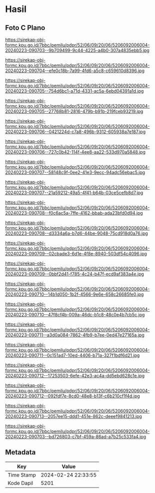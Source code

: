 # Hasil

## Foto C Plano

https://sirekap-obj-formc.kpu.go.id/7bbc/pemilu/pdpr/52/06/09/20/06/5206092006004-20240223-090703--9b709499-9c44-4225-a4b0-307a4835ebb5.jpg

https://sirekap-obj-formc.kpu.go.id/7bbc/pemilu/pdpr/52/06/09/20/06/5206092006004-20240223-090704--efe0c18b-7a99-4fd6-a5c8-c659610d8396.jpg

https://sirekap-obj-formc.kpu.go.id/7bbc/pemilu/pdpr/52/06/09/20/06/5206092006004-20240223-090705--754d6bc1-a71d-4331-ac5a-6ebd04391a1d.jpg

https://sirekap-obj-formc.kpu.go.id/7bbc/pemilu/pdpr/52/06/09/20/06/5206092006004-20240223-090705--27768b81-2816-479b-b91b-219fceb93219.jpg

https://sirekap-obj-formc.kpu.go.id/7bbc/pemilu/pdpr/52/06/09/20/06/5206092006004-20240223-090706--0421224d-c7a8-496b-9312-605938a7e187.jpg

https://sirekap-obj-formc.kpu.go.id/7bbc/pemilu/pdpr/52/06/09/20/06/5206092006004-20240223-090706--727c0b42-114f-4ee8-aa22-533d970a5848.jpg

https://sirekap-obj-formc.kpu.go.id/7bbc/pemilu/pdpr/52/06/09/20/06/5206092006004-20240223-090707--58148c9f-0ee2-41e3-9ecc-94adc56ebac5.jpg

https://sirekap-obj-formc.kpu.go.id/7bbc/pemilu/pdpr/52/06/09/20/06/5206092006004-20240223-090707--21a59212-49a5-4f41-b64b-03ce5cefb8d7.jpg

https://sirekap-obj-formc.kpu.go.id/7bbc/pemilu/pdpr/52/06/09/20/06/5206092006004-20240223-090708--f0c6ac5a-7ffe-4162-bbab-ada23bfd0d94.jpg

https://sirekap-obj-formc.kpu.go.id/7bbc/pemilu/pdpr/52/06/09/20/06/5206092006004-20240223-090708--d3334a6a-b7d6-44be-9048-75cd918d0a76.jpg

https://sirekap-obj-formc.kpu.go.id/7bbc/pemilu/pdpr/52/06/09/20/06/5206092006004-20240223-090709--02cbade3-6d1e-4f8e-8940-503df54c4096.jpg

https://sirekap-obj-formc.kpu.go.id/7bbc/pemilu/pdpr/52/06/09/20/06/5206092006004-20240223-090709--0bbf2d41-f785-4c24-b47f-ecd9af383a4e.jpg

https://sirekap-obj-formc.kpu.go.id/7bbc/pemilu/pdpr/52/06/09/20/06/5206092006004-20240223-090710--14b1d050-1b2f-4566-9e6e-658c26685fe0.jpg

https://sirekap-obj-formc.kpu.go.id/7bbc/pemilu/pdpr/52/06/09/20/06/5206092006004-20240223-090710--47f8cf4b-009a-46dc-b1c8-48c0e4b7cb5c.jpg

https://sirekap-obj-formc.kpu.go.id/7bbc/pemilu/pdpr/52/06/09/20/06/5206092006004-20240223-090711--a3d0a084-7862-4fb9-b7ee-0ed47e27165a.jpg

https://sirekap-obj-formc.kpu.go.id/7bbc/pemilu/pdpr/52/06/09/20/06/5206092006004-20240223-090711--0c151ad7-10ed-4406-b71a-327f1bdf6d21.jpg

https://sirekap-obj-formc.kpu.go.id/7bbc/pemilu/pdpr/52/06/09/20/06/5206092006004-20240223-090712--17253503-6efe-42e3-ac4a-dd5ebd628c1e.jpg

https://sirekap-obj-formc.kpu.go.id/7bbc/pemilu/pdpr/52/06/09/20/06/5206092006004-20240223-090712--092fdf7e-8cd0-48e8-b13f-c6b210cf1f4d.jpg

https://sirekap-obj-formc.kpu.go.id/7bbc/pemilu/pdpr/52/06/09/20/06/5206092006004-20240223-090713--2057ee15-ddd1-451e-862c-deeef9841213.jpg

https://sirekap-obj-formc.kpu.go.id/7bbc/pemilu/pdpr/52/06/09/20/06/5206092006004-20240223-090703--bd726803-c7bf-459a-86ad-a7b25c533fa4.jpg


## Metadata

| Key        | Value               |
| ---------- | ------------------- |
| Time Stamp | 2024-02-24 22:33:55 |
| Kode Dapil | 5201                |



